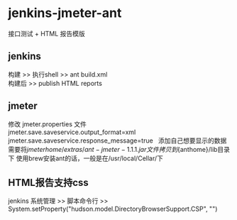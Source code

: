 # jenkins-jmeter-ant
接口测试 + HTML 报告模版  
## jenkins
构建 >> 执行shell >> ant build.xml  
构建后 >> publish HTML reports  
## jmeter
修改 jmeter.properties 文件  
jmeter.save.saveservice.output_format=xml  
jmeter.save.saveservice.response_message=true  
添加自己想要显示的数据  
需要将${jmeterhome}/extras/ant-jmeter-1.1.1.jar文件拷贝到${anthome}/lib目录下 
使用brew安装ant的话，一般是在/usr/local/Cellar/下
## HTML报告支持css
jenkins 系统管理 >> 脚本命令行 >> System.setProperty("hudson.model.DirectoryBrowserSupport.CSP", "")
